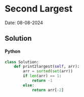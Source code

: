 
# Second Largest

Date: 08-08-2024

## Solution
#### Python
```python
class Solution:
    def print2largest(self, arr):
        arr = sorted(set(arr))
        if len(arr) == 1:
            return -1
        else:
            return arr[-2]
```